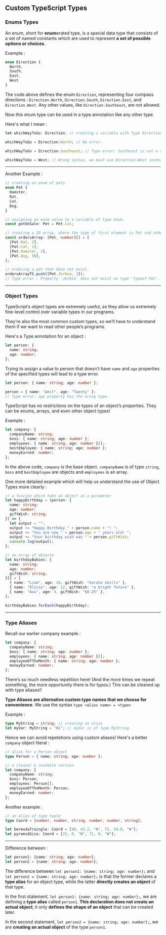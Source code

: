 ## Custom TypeScript Types

### Enums Types

An enum, short for **enum**erated type, is a special data type that consists of a set of named constants which are used to represent **a set of possible options or choices**.

Example :

```js
enum Direction {
  North,
  South,
  East,
  West
}
```

The code above defines the enum `Direction`, representing four compass directions : `Direction.North`, `Direction.South`, `Direction.East`, and `Direction.West`. Any other values, like `Direction.Southeast`, are not allowed.

Now this enum type can be used in a type annotation like any other type.

Here's what I mean :

```ts
let whichWayToGo: Direction; // creating a variable with Type Direction

whichWayToGo = Direction.North; // No error.

whichWayToGo = Direction.Southeast; // Type error: Southeast is not a valid value for the Direction enum.

whichWayToGo = West; // Wrong syntax, we must use Direction.West instead.
```

---

Another Example :

```ts
// craeting an enum of pets
enum Pet {
  Hamster,
  Rat,
  Cat,
  Dog,
}

// assigning an enum value to a variable of type enum.
const petOnSale: Pet = Pet.Cat;

// creating a 2D array, where the type of first element is Pet and other is a number.
const ordersArray: [Pet, number][] = [
  [Pet.Rat, 2],
  [Pet.Cat, 1],
  [Pet.Hamster, 2],
  [Pet.Dog, 50],
];

// ordering a pet that does not exist.
ordersArrayTS.push([Pet.Jerboa, 3]);
// Type error : Property 'Jerboa' does not exist on type 'typeof Pet'.
```

---

### Object Types

TypeScript’s object types are extremely useful, as they allow us extremely fine-level control over variable types in our programs.

They’re also the most common custom types, so we’ll have to understand them if we want to read other people’s programs.

Here's a Type annotation for an object :

```ts
let person: {
  name: string;
  age: number;
};
```

Trying to assign a value to person that doesn’t have `name` and `age` properties of the specified types will lead to a type error.

```ts
let person: { name: string; age: number };

person = { name: "Amit", age: "Twenty" };
// Type error: age property has the wrong type.
```

TypeScript has no restrictions on the types of an object’s properties. They can be enums, arrays, and even other object types!

Example :

```ts
let company: {
  companyName: string;
  boss: { name: string; age: number };
  employees: { name: string; age: number }[];
  bestEmployee: { name: string; age: number };
  moneyEarned: number;
};
```

In the above code, `company` is the base object. `companyName` is of type `string`, `boss` and `bestEmployee` are objects and `employees` is an array.

One more detailed example which will help us understand the use of Object Types more clearly :

```ts
// a funcion which take an object as a parameter
let happyBirthday = (person: {
  name: string;
  age: number;
  giftWish: string;
}) => {
  let output = "";
  output += "Happy Birthday " + person.name + "! ";
  output += "You are now " + person.age + " years old! ";
  output += "Your birthday wish was " + person.giftWish;
  console.log(output);
};

// an array of objects
let birthdayBabies: {
  name: string;
  age: number;
  giftWish: string;
}[] = [
  { name: "Liam", age: 10, giftWish: "karate skills" },
  { name: "Olivia", age: 12, giftWish: "a bright future" },
  { name: "Ava", age: 9, giftWish: "$0.25" },
];

birthdayBabies.forEach(happyBirthday);
```

---

### Type Aliases

Recall our earlier company example :

```ts
let company: {
  companyName: string;
  boss: { name: string; age: number };
  employees: { name: string; age: number }[];
  employeeOfTheMonth: { name: string; age: number };
  moneyEarned: number;
};
```

There’s so much needless repetition here! (And the more times we repeat something, the more opportunity there is for typos.) This can be cleaned up with type aliases!!

**Type Aliases are alternative custom type names that we choose for convenience**. We use the syntax `type <alias name> = <type>`

Example :

```ts
type MyString = string; // creating an alias
let myVar: MyString = "Hi"; // myVar is of type MyString
```

Hence we can avoid repetetions using custom aliases! Here's a better `company` object literal :

```ts
// alias for a Person object
type Person = { name: string; age: number };

// a cleaner & readable version
let company: {
  companyName: string;
  boss: Person;
  employees: Person[];
  employeeOfTheMonth: Person;
  moneyEarned: number;
};
```

Another example :

```ts
// an alias of type tuple
type Coord = [number, number, string, number, number, string];

let bermudaTraingle: Coord = [40, 43.2, "N", 73, 59.8, "W"];
let pyramidGiza: Coord = [25, 0, "N", 71, 0, "W"];
```

---

Difference between :

```ts
let person1: {name: string; age: number};
let person2 = {name: string; age: number};
```

The difference between `let person1: {name: string; age: number};` and `let person2 = {name: string; age: number};` is that the former declares a **type alias** for an object type, while the latter **directly creates an object** of that type.

In the first statement, `let person1: {name: string; age: number};`, we are defining a **type alias** called `person1`. **This declaration does not create an actual object**; it only **defines the shape of an object** that can be created later.

In the second statement, `let person2 = {name: string; age: number};`, we are **creating an actual object** of the type `person1`.
